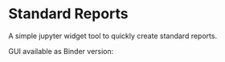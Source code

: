 # Standard Reports
A simple jupyter widget tool to quickly create standard reports.

GUI available as Binder version:

